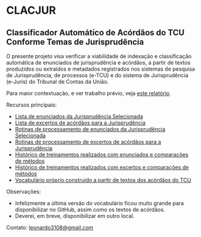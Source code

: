 # CLACJUR

## Classificador Automático de Acórdãos do TCU Conforme Temas de Jurisprudência

O presente projeto visa verificar a viabilidade de indexação e classificação automática de enunciados de jurisprudência e acórdãos, a partir de textos produzidos ou extraídos e metadados registrados nos sistemas de pesquisa de Jurisprudência, de processos (e-TCU) e do sistema de Jurisprudência (e-Juris) do Tribunal de Contas da União.

Para maior contextuação, e ver trabalho prévio, veja [este relatório](Redes%20Shallow%20-%20Relatório.pdf).

Recursos principais:
* [Lista de enunciados da Jurisprudência Selecionada](dados/jurisprudencia_selecionada_enunciados.csv)
* [Lista de excertos de acórdãos para a Jurisprudência](dados/jurisprudencia_selecionada_excertos.zip)
* [Rotinas de processamento de enunciados da Jurisprudência Selecionada](enunciados)
* [Rotinas de processamento de excertos de acórdãos para a Jurisprudência](excertos)
* [Histórico de treinamentos realizados com enunciados e comparações de métodos](enunciados/Registro-Treinamentos-Enunciados.xlsx)
* [Histórico de treinamentos realizados com excertos e comparações de métodos](excertos/Registro-Treinamentos-Excertos.xlsx)
* [Vocabulário próprio construído a partir de textos dos acórdãos do TCU](vocabularios) 

Observações:
* Infelizmente a última versão do vocabulário ficou muito grande para disponibilizar no GitHub, assim como os textos de acórdãos.
* Deverei, em breve, disponibilizar em outro local.


Contato: leonardo3108@gmail.com
